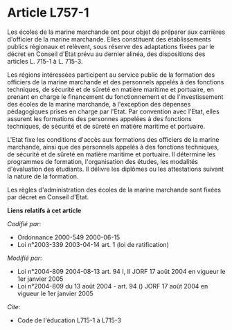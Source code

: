 # Article L757-1

Les écoles de la marine marchande ont pour objet de préparer aux carrières d'officier de la marine marchande. Elles
constituent des établissements publics régionaux et relèvent, sous réserve des adaptations fixées par le décret en Conseil
d'Etat prévu au dernier alinéa, des dispositions des articles L. 715-1 à L. 715-3.

Les régions intéressées participent au service public de la formation des officiers de la marine marchande et des personnels
appelés à des fonctions techniques, de sécurité et de sûreté en matière maritime et portuaire, en prenant en charge le
financement du fonctionnement et de l'investissement des écoles de la marine marchande, à l'exception des dépenses
pédagogiques prises en charge par l'Etat. Par convention avec l'Etat, elles assurent les formations des personnes appelées à
des fonctions techniques, de sécurité et de sûreté en matière maritime et portuaire.

L'Etat fixe les conditions d'accès aux formations des officiers de la marine marchande, ainsi que des personnels appelés à
des fonctions techniques, de sécurité et de sûreté en matière maritime et portuaire. Il détermine les programmes de
formation, l'organisation des études, les modalités d'évaluation des étudiants. Il délivre les diplômes ou les attestations
suivant la nature de la formation.

Les règles d'administration des écoles de la marine marchande sont fixées par décret en Conseil d'Etat.

**Liens relatifs à cet article**

_Codifié par_:

  - Ordonnance 2000-549 2000-06-15
  - Loi n°2003-339 2003-04-14 art. 1 (loi de ratification)

_Modifié par_:

  - Loi n°2004-809 2004-08-13 art. 94 I, II JORF 17 août 2004 en vigueur le 1er janvier 2005
  - Loi n°2004-809 du 13 août 2004 - art. 94 () JORF 17 août 2004 en vigueur le 1er janvier 2005

_Cite_:

  - Code de l'éducation L715-1 à L715-3
